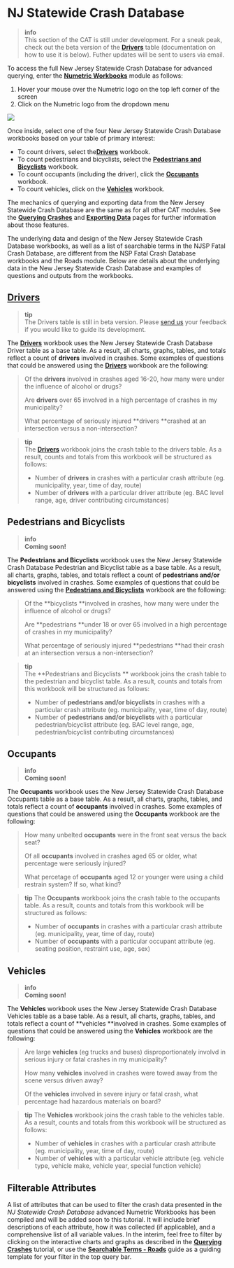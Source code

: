 # NJ Statewide Crash Database

> **info**  
> This section of the CAT is still under development. For a sneak peak, check out the beta version of the [**Drivers**](https://cloud.numetric.com/workbooks#/report2/e282abec-0ae5-44f0-9db1-52649f5369b8) table \(documentation on how to use it is below\). Futher updates will be sent to users via email.

To access the full New Jersey Statewide Crash Database for advanced querying, enter the [**Numetric Workbooks**](https://cloud.numetric.com/workbooks#/) module as follows:

1. Hover your mouse over the Numetric logo on the top left corner of the screen
2. Click on the Numetric logo from the dropdown menu

![](/assets/workbooks.gif)

Once inside, select one of the four New Jersey Statewide Crash Database workbooks based on your table of primary interest:

* To count drivers, select the[**Drivers**](https://cloud.numetric.com/workbooks#/report2/0c8fa685-88d0-48d1-8355-36653e2bf64d) workbook.
* To count pedestrians and bicyclists, select the [**Pedestrians and Bicyclists**](https://cloud.numetric.com/workbooks#/report2/fd57b9e7-3b55-42bc-98b3-2a3547c9f55f) workbook.
* To count occupants \(including the driver\), click the [**Occupants**](https://cloud.numetric.com/workbooks#/report2/858d5c38-9959-4bc5-bdcd-905f342f85dd) workbook. 
* To count vehicles, click on the [**Vehicles**](https://cloud.numetric.com/workbooks#/report2/66b8b15e-f226-42ff-bcbc-550ab1b661db) workbook. 

The mechanics of querying and exporting data from the New Jersey Statewide Crash Database are the same as for all other CAT modules. See the [**Querying Crashes**](../chapter1/filtering-crashes.md) and [**Exporting Data**](../chapter1/exporting-data.md) pages for further information about those features.

The underlying data and design of the New Jersey Statewide Crash Database workbooks, as well as a list of searchable terms in the NJSP Fatal Crash Database, are different from the NSP Fatal Crash Database workbooks and the Roads module. Below are details about the underlying data in the New Jersey Statewide Crash Database and examples of questions and outputs from the workbooks.

## [Drivers](https://cloud.numetric.com/workbooks#/report2/e282abec-0ae5-44f0-9db1-52649f5369b8)

> **tip**  
> The Drivers table is still in beta version. Please [send us](mailto:thomas.hillman@rutgers.edu) your feedback if you would like to guide its development.

The [**Drivers**](https://cloud.numetric.com/workbooks#/report2/e282abec-0ae5-44f0-9db1-52649f5369b8) workbook uses the New Jersey Statewide Crash Database Driver table as a base table. As a result, all charts, graphs, tables, and totals reflect a count of **drivers** involved in crashes. Some examples of questions that could be answered using the [**Drivers**](https://cloud.numetric.com/workbooks#/report2/e282abec-0ae5-44f0-9db1-52649f5369b8) workbook are the following:

> Of the **drivers** involved in crashes aged 16-20, how many were under the influence of alcohol or drugs?
>
> Are **drivers** over 65 involved in a high percentage of crashes in my municipality?
>
> What percentage of seriously injured **drivers **crashed at an intersection versus a non-intersection?

<!-- -->
> **tip**  
> The [**Drivers**](https://cloud.numetric.com/workbooks#/report2/e282abec-0ae5-44f0-9db1-52649f5369b8) workbook joins the crash table to the drivers table. As a result, counts and totals from this workbook will be structured as follows:
>
> * Number of **drivers** in crashes with a particular crash attribute (eg. municipality, year, time of day, route\)
> * Number of **drivers** with a particular driver attribute (eg. BAC level range, age, driver contributing circumstances\)

## Pedestrians and Bicyclists

> **info**  
> **Coming soon!**

The **Pedestrians and Bicyclists** workbook uses the New Jersey Statewide Crash Database Pedestrian and Bicyclist table as a base table. As a result, all charts, graphs, tables, and totals reflect a count of **pedestrians and/or bicyclists** involved in crashes. Some examples of questions that could be answered using the [**Pedestrians and Bicyclists**](https://cloud.numetric.com/workbooks#/report2/fd57b9e7-3b55-42bc-98b3-2a3547c9f55f) workbook are the following:

> Of the **bicyclists **involved in crashes, how many were under the influence of alcohol or drugs?
>
> Are **pedestrians **under 18 or over 65 involved in a high percentage of crashes in my municipality?
>
> What percentage of seriously injured **pedestrians **had their crash at an intersection versus a non-intersection?

<!-- -->
> **tip**   
> The **Pedestrians and Bicyclists ** workbook joins the crash table to the pedestrian and bicyclist table. As a result, counts and totals from this workbook will be structured as follows:
>
> * Number of **pedestrians and/or bicyclists** in crashes with a particular crash attribute \(eg. municipality, year, time of day, route\)
> * Number of **pedestrians and/or bicyclists** with a particular pedestrian/bicyclist attribute \(eg. BAC level range, age, pedestrian/bicyclist contributing circumstances\)

## Occupants

> **info**  
> **Coming soon!**

The **Occupants** workbook uses the New Jersey Statewide Crash Database Occupants table as a base table. As a result, all charts, graphs, tables, and totals reflect a count of **occupants** involved in crashes. Some examples of questions that could be answered using the **Occupants** workbook are the following:

> How many unbelted **occupants** were in the front seat versus the back seat?
>
> Of all **occupants** involved in crashes aged 65 or older, what percentage were seriously injured?
>
> What percetage of **occupants** aged 12 or younger were using a child restrain system? If so, what kind?

<!-- -->
>**tip**
>The **Occupants** workbook joins the crash table to the occupants table. As a result, counts and totals from this workbook will be structured as follows:
>
>* Number of **occupants** in crashes with a particular crash attribute \(eg. municipality, year, time of day, route\)
>* Number of **occupants** with a particular occupant attribute \(eg. seating position, restraint use, age, sex\)

## Vehicles

> **info**  
> **Coming soon!**

The **Vehicles** workbook uses the New Jersey Statewide Crash Database Vehicles table as a base table. As a result, all charts, graphs, tables, and totals reflect a count of **vehicles **involved in crashes. Some examples of questions that could be answered using the **Vehicles** workbook are the following:

> Are large **vehicles** \(eg trucks and buses\) disproportionately involvd in serious injury or fatal crashes in my municipality?
>
> How many **vehicles** involved in crashes were towed away from the scene versus driven away?
>
> Of the **vehicles** involved in severe injury or fatal crash, what percentage had hazardous materials on board?

<!-- -->
>**tip**
>The **Vehicles** workbook joins the crash table to the vehicles table. As a result, counts and totals from this workbook will be structured as follows:
>
>* Number of **vehicles** in crashes with a particular crash attribute \(eg. municipality, year, time of day, route\)
>* Number of **vehicles** with a particular vehicle attribute \(eg. vehicle type, vehicle make, vehicle year, special function vehicle\)

## Filterable Attributes

A list of attributes that can be used to filter the crash data presented in the _NJ Statewide Crash Database_ advanced Numetric Workbooks has been compiled and will be added soon to this tutorial. It will include brief descriptions of each attribute, how it was collected \(if applicable\), and a comprehensive list of all variable values. In the interim, feel free to filter by clicking on the interactive charts and graphs as described in the [**Querying Crashes**](../chapter1/filtering-crashes.md) tutorial, or use the [**Searchable Terms - Roads**](../chapter1/searchable-terms.md) guide as a guiding template for your filter in the top query bar.

